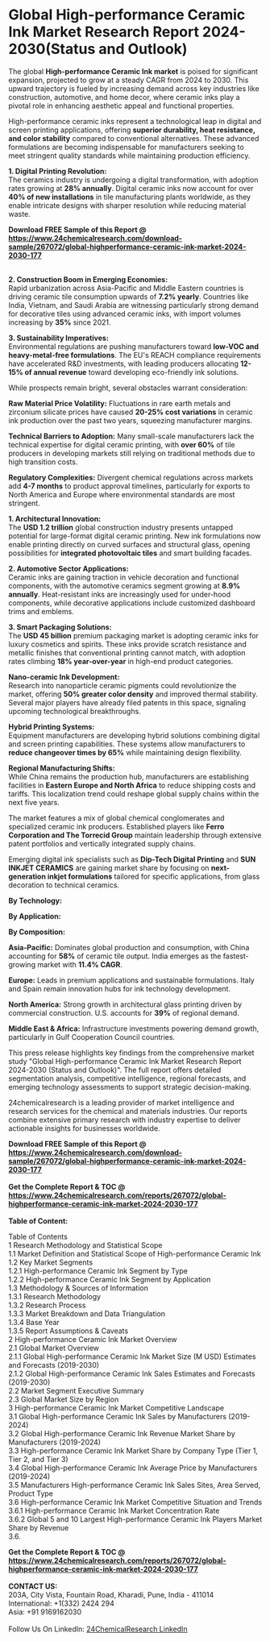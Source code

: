 <h1>Global High-performance Ceramic Ink Market Research Report 2024-2030(Status and Outlook)</h1><p>The global <strong>High-performance Ceramic Ink market</strong> is poised for significant expansion, projected to grow at a steady CAGR from 2024 to 2030. This upward trajectory is fueled by increasing demand across key industries like construction, automotive, and home decor, where ceramic inks play a pivotal role in enhancing aesthetic appeal and functional properties.</p><p>High-performance ceramic inks represent a technological leap in digital and screen printing applications, offering <strong>superior durability, heat resistance, and color stability</strong> compared to conventional alternatives. These advanced formulations are becoming indispensable for manufacturers seeking to meet stringent quality standards while maintaining production efficiency.</p><p><strong>1. Digital Printing Revolution:</strong><br>
The ceramics industry is undergoing a digital transformation, with adoption rates growing at <strong>28% annually</strong>. Digital ceramic inks now account for over <strong>40% of new installations</strong> in tile manufacturing plants worldwide, as they enable intricate designs with sharper resolution while reducing material waste.</p><div><b>Download FREE Sample of this Report @ 
            <a href="https://www.24chemicalresearch.com/download-sample/267072/global-highperformance-ceramic-ink-market-2024-2030-177">
            https://www.24chemicalresearch.com/download-sample/267072/global-highperformance-ceramic-ink-market-2024-2030-177</a></b></div><br><p><strong>2. Construction Boom in Emerging Economies:</strong><br>
Rapid urbanization across Asia-Pacific and Middle Eastern countries is driving ceramic tile consumption upwards of <strong>7.2% yearly</strong>. Countries like India, Vietnam, and Saudi Arabia are witnessing particularly strong demand for decorative tiles using advanced ceramic inks, with import volumes increasing by <strong>35%</strong> since 2021.</p><p><strong>3. Sustainability Imperatives:</strong><br>
Environmental regulations are pushing manufacturers toward <strong>low-VOC and heavy-metal-free formulations</strong>. The EU's REACH compliance requirements have accelerated R&amp;D investments, with leading producers allocating <strong>12-15% of annual revenue</strong> toward developing eco-friendly ink solutions.</p><p>While prospects remain bright, several obstacles warrant consideration:</p><p><strong>Raw Material Price Volatility:</strong> Fluctuations in rare earth metals and zirconium silicate prices have caused <strong>20-25% cost variations</strong> in ceramic ink production over the past two years, squeezing manufacturer margins.</p><p><strong>Technical Barriers to Adoption:</strong> Many small-scale manufacturers lack the technical expertise for digital ceramic printing, with <strong>over 60%</strong> of tile producers in developing markets still relying on traditional methods due to high transition costs.</p><p><strong>Regulatory Complexities:</strong> Divergent chemical regulations across markets add <strong>4-7 months</strong> to product approval timelines, particularly for exports to North America and Europe where environmental standards are most stringent.</p><p><strong>1. Architectural Innovation:</strong><br>
The <strong>USD 1.2 trillion</strong> global construction industry presents untapped potential for large-format digital ceramic printing. New ink formulations now enable printing directly on curved surfaces and structural glass, opening possibilities for <strong>integrated photovoltaic tiles</strong> and smart building facades.</p><p><strong>2. Automotive Sector Applications:</strong><br>
Ceramic inks are gaining traction in vehicle decoration and functional components, with the automotive ceramics segment growing at <strong>8.9% annually</strong>. Heat-resistant inks are increasingly used for under-hood components, while decorative applications include customized dashboard trims and emblems.</p><p><strong>3. Smart Packaging Solutions:</strong><br>
The <strong>USD 45 billion</strong> premium packaging market is adopting ceramic inks for luxury cosmetics and spirits. These inks provide scratch resistance and metallic finishes that conventional printing cannot match, with adoption rates climbing <strong>18% year-over-year</strong> in high-end product categories.</p><p><strong>Nano-ceramic Ink Development:</strong><br>
	Research into nanoparticle ceramic pigments could revolutionize the market, offering <strong>50% greater color density</strong> and improved thermal stability. Several major players have already filed patents in this space, signaling upcoming technological breakthroughs.</p><p><strong>Hybrid Printing Systems:</strong><br>
	Equipment manufacturers are developing hybrid solutions combining digital and screen printing capabilities. These systems allow manufacturers to <strong>reduce changeover times by 65%</strong> while maintaining design flexibility.</p><p><strong>Regional Manufacturing Shifts:</strong><br>
	While China remains the production hub, manufacturers are establishing facilities in <strong>Eastern Europe and North Africa</strong> to reduce shipping costs and tariffs. This localization trend could reshape global supply chains within the next five years.</p><p>The market features a mix of global chemical conglomerates and specialized ceramic ink producers. Established players like <strong>Ferro Corporation and The Torrecid Group</strong> maintain leadership through extensive patent portfolios and vertically integrated supply chains.</p><p>Emerging digital ink specialists such as <strong>Dip-Tech Digital Printing</strong> and <strong>SUN INKJET CERAMICS</strong> are gaining market share by focusing on <strong>next-generation inkjet formulations</strong> tailored for specific applications, from glass decoration to technical ceramics.</p><p><strong>By Technology:</strong></p><p><strong>By Application:</strong></p><p><strong>By Composition:</strong></p><p><strong>Asia-Pacific:</strong> Dominates global production and consumption, with China accounting for <strong>58%</strong> of ceramic tile output. India emerges as the fastest-growing market with <strong>11.4% CAGR</strong>.</p><p><strong>Europe:</strong> Leads in premium applications and sustainable formulations. Italy and Spain remain innovation hubs for ink technology development.</p><p><strong>North America:</strong> Strong growth in architectural glass printing driven by commercial construction. U.S. accounts for <strong>39%</strong> of regional demand.</p><p><strong>Middle East &amp; Africa:</strong> Infrastructure investments powering demand growth, particularly in Gulf Cooperation Council countries.</p><p>This press release highlights key findings from the comprehensive market study "Global High-performance Ceramic Ink Market Research Report 2024-2030 (Status and Outlook)". The full report offers detailed segmentation analysis, competitive intelligence, regional forecasts, and emerging technology assessments to support strategic decision-making.</p><p>24chemicalresearch is a leading provider of market intelligence and research services for the chemical and materials industries. Our reports combine extensive primary research with industry expertise to deliver actionable insights for businesses worldwide.</p><div><b>Download FREE Sample of this Report @ 
            <a href="https://www.24chemicalresearch.com/download-sample/267072/global-highperformance-ceramic-ink-market-2024-2030-177">
            https://www.24chemicalresearch.com/download-sample/267072/global-highperformance-ceramic-ink-market-2024-2030-177</a></b></div><br><div><b>Get the Complete Report & TOC @ 
            <a href="https://www.24chemicalresearch.com/reports/267072/global-highperformance-ceramic-ink-market-2024-2030-177">
            https://www.24chemicalresearch.com/reports/267072/global-highperformance-ceramic-ink-market-2024-2030-177</a></b></div><br>
            <b>Table of Content:</b><p>Table of Contents<br />
1 Research Methodology and Statistical Scope<br />
1.1 Market Definition and Statistical Scope of High-performance Ceramic Ink<br />
1.2 Key Market Segments<br />
1.2.1 High-performance Ceramic Ink Segment by Type<br />
1.2.2 High-performance Ceramic Ink Segment by Application<br />
1.3 Methodology & Sources of Information<br />
1.3.1 Research Methodology<br />
1.3.2 Research Process<br />
1.3.3 Market Breakdown and Data Triangulation<br />
1.3.4 Base Year<br />
1.3.5 Report Assumptions & Caveats<br />
2 High-performance Ceramic Ink Market Overview<br />
2.1 Global Market Overview<br />
2.1.1 Global High-performance Ceramic Ink Market Size (M USD) Estimates and Forecasts (2019-2030)<br />
2.1.2 Global High-performance Ceramic Ink Sales Estimates and Forecasts (2019-2030)<br />
2.2 Market Segment Executive Summary<br />
2.3 Global Market Size by Region<br />
3 High-performance Ceramic Ink Market Competitive Landscape<br />
3.1 Global High-performance Ceramic Ink Sales by Manufacturers (2019-2024)<br />
3.2 Global High-performance Ceramic Ink Revenue Market Share by Manufacturers (2019-2024)<br />
3.3 High-performance Ceramic Ink Market Share by Company Type (Tier 1, Tier 2, and Tier 3)<br />
3.4 Global High-performance Ceramic Ink Average Price by Manufacturers (2019-2024)<br />
3.5 Manufacturers High-performance Ceramic Ink Sales Sites, Area Served, Product Type<br />
3.6 High-performance Ceramic Ink Market Competitive Situation and Trends<br />
3.6.1 High-performance Ceramic Ink Market Concentration Rate<br />
3.6.2 Global 5 and 10 Largest High-performance Ceramic Ink Players Market Share by Revenue<br />
3.6.</p><div><b>Get the Complete Report & TOC @ 
            <a href="https://www.24chemicalresearch.com/reports/267072/global-highperformance-ceramic-ink-market-2024-2030-177">
            https://www.24chemicalresearch.com/reports/267072/global-highperformance-ceramic-ink-market-2024-2030-177</a></b></div><br><b>CONTACT US:</b><br>
            203A, City Vista, Fountain Road, Kharadi, Pune, India - 411014<br>
            International: +1(332) 2424 294<br>
            Asia: +91 9169162030 <br><br>
            Follow Us On LinkedIn: <a href="https://www.linkedin.com/company/24chemicalresearch/">24ChemicalResearch LinkedIn</a>